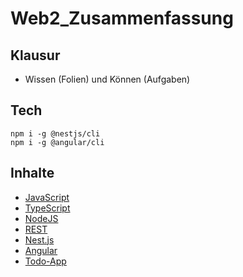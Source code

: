 # Web2_Zusammenfassung

## Klausur

* Wissen (Folien) und Können (Aufgaben)

## Tech

```
npm i -g @nestjs/cli
npm i -g @angular/cli
```

## Inhalte

* [JavaScript](./content/JAVASCRIPT.md)
* [TypeScript](./content/TYPESCRIPT.md)
* [NodeJS](./content/NODE.md)
* [REST](./content/REST.md)
* [Nest.js](./content/NESTJS.md)
* [Angular](./content/ANGULAR.md)
* [Todo-App](./todo-app/)